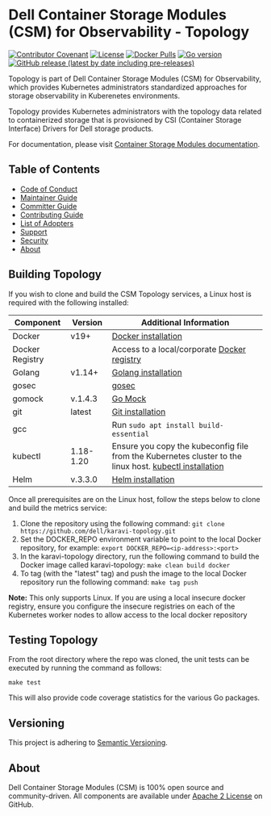 <!--
Copyright (c) 2021 Dell Inc., or its subsidiaries. All Rights Reserved.

Licensed under the Apache License, Version 2.0 (the "License");
you may not use this file except in compliance with the License.
You may obtain a copy of the License at

    http://www.apache.org/licenses/LICENSE-2.0
-->

# Dell Container Storage Modules (CSM) for Observability - Topology

[![Contributor Covenant](https://img.shields.io/badge/Contributor%20Covenant-v2.0%20adopted-ff69b4.svg)](https://github.com/dell/csm/blob/main/docs/CODE_OF_CONDUCT.md)
[![License](https://img.shields.io/github/license/dell/karavi-topology)](LICENSE)
[![Docker Pulls](https://img.shields.io/docker/pulls/dellemc/csm-topology)](https://hub.docker.com/r/dellemc/csm-topology)
[![Go version](https://img.shields.io/github/go-mod/go-version/dell/karavi-topology)](go.mod)
[![GitHub release (latest by date including pre-releases)](https://img.shields.io/github/v/release/dell/karavi-topology?include_prereleases&label=latest&style=flat-square)](https://github.com/dell/karavi-topology/releases/latest)

Topology is part of Dell Container Storage Modules (CSM) for Observability, which provides Kubernetes administrators standardized approaches for storage observability in Kuberenetes environments.

Topology provides Kubernetes administrators with the topology data related to containerized storage that is provisioned by CSI (Container Storage Interface) Drivers for Dell storage products.

For documentation, please visit [Container Storage Modules documentation](https://dell.github.io/csm-docs/).

## Table of Contents

- [Code of Conduct](https://github.com/dell/csm/blob/main/docs/CODE_OF_CONDUCT.md)
- [Maintainer Guide](https://github.com/dell/csm/blob/main/docs/MAINTAINER_GUIDE.md)
- [Committer Guide](https://github.com/dell/csm/blob/main/docs/COMMITTER_GUIDE.md)
- [Contributing Guide](https://github.com/dell/csm/blob/main/docs/CONTRIBUTING.md)
- [List of Adopters](https://github.com/dell/csm/blob/main/docs/ADOPTERS.md)
- [Support](https://github.com/dell/csm/blob/main/docs/SUPPORT.md)
- [Security](https://github.com/dell/csm/blob/main/docs/SECURITY.md)
- [About](#about)

## Building Topology

If you wish to clone and build the CSM Topology services, a Linux host is required with the following installed:

| Component       | Version   | Additional Information                                                                                                                     |
| --------------- | --------- | ------------------------------------------------------------------------------------------------------------------------------------------ |
| Docker          | v19+      | [Docker installation](https://docs.docker.com/engine/install/)                                                                                                    |
| Docker Registry |           | Access to a local/corporate [Docker registry](https://docs.docker.com/registry/)                                                           |
| Golang          | v1.14+    | [Golang installation](https://github.com/travis-ci/gimme)                                                                                                         |
| gosec           |           | [gosec](https://github.com/securego/gosec)                                                                                                          |
| gomock          | v.1.4.3   | [Go Mock](https://github.com/golang/mock)                                                                                                             |
| git             | latest    | [Git installation](https://git-scm.com/book/en/v2/Getting-Started-Installing-Git)                                                                              |
| gcc             |           | Run ```sudo apt install build-essential```                                                                                                 |
| kubectl         | 1.18-1.20 | Ensure you copy the kubeconfig file from the Kubernetes cluster to the linux host. [kubectl installation](https://kubernetes.io/docs/tasks/tools/install-kubectl/) |
| Helm            | v.3.3.0   | [Helm installation](https://helm.sh/docs/intro/install/)                                                                                                        |

Once all prerequisites are on the Linux host, follow the steps below to clone and build the metrics service:

1. Clone the repository using the following command: `git clone https://github.com/dell/karavi-topology.git`
1. Set the DOCKER_REPO environment variable to point to the local Docker repository, for example: `export DOCKER_REPO=<ip-address>:<port>`
1. In the karavi-topology directory, run the following command to build the Docker image called karavi-topology: `make clean build docker`
1. To tag (with the "latest" tag) and push the image to the local Docker repository run the following command: `make tag push`

__Note:__ This only supports Linux. If you are using a local insecure docker registry, ensure you configure the insecure registries on each of the Kubernetes worker nodes to allow access to the local docker repository

## Testing Topology

From the root directory where the repo was cloned, the unit tests can be executed by running the command as follows:

```console
make test
```

This will also provide code coverage statistics for the various Go packages.

## Versioning

This project is adhering to [Semantic Versioning](https://semver.org/).

## About

Dell Container Storage Modules (CSM) is 100% open source and community-driven. All components are available
under [Apache 2 License](https://www.apache.org/licenses/LICENSE-2.0.html) on
GitHub.
